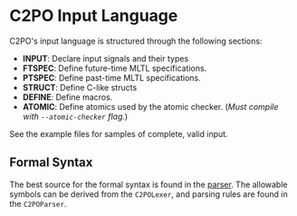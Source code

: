 # C2PO Input Language
C2PO's input language is structured through the following sections:

- **INPUT**: Declare input signals and their types
- **FTSPEC**: Define future-time MLTL specifications.
- **PTSPEC**: Define past-time MLTL specifications.
- **STRUCT**: Define C-like structs
- **DEFINE**: Define macros.
- **ATOMIC**: Define atomics used by the atomic checker. (*Must compile with `--atomic-checker` flag.*)

See the example files for samples of complete, valid input.

## Formal Syntax
The best source for the formal syntax is found in the [parser](../c2po/parser.py). The allowable symbols can be derived from the `C2POLexer`, and parsing rules are found in the `C2POParser`.
